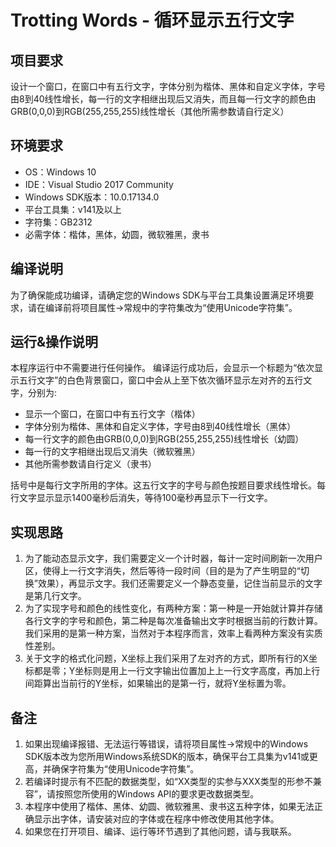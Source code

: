 # Trotting Words - 循环显示五行文字

## 项目要求

设计一个窗口，在窗口中有五行文字，字体分别为楷体、黑体和自定义字体，字号由8到40线性增长，每一行的文字相继出现后又消失，而且每一行文字的颜色由GRB(0,0,0)到RGB(255,255,255)线性增长（其他所需参数请自行定义）

## 环境要求

- OS：Windows 10
- IDE：Visual Studio 2017 Community
- Windows SDK版本：10.0.17134.0
- 平台工具集：v141及以上
- 字符集：GB2312
- 必需字体：楷体，黑体，幼圆，微软雅黑，隶书

## 编译说明

为了确保能成功编译，请确定您的Windows SDK与平台工具集设置满足环境要求，请在编译前将项目属性->常规中的字符集改为“使用Unicode字符集”。

## 运行&操作说明

本程序运行中不需要进行任何操作。
编译运行成功后，会显示一个标题为“依次显示五行文字”的白色背景窗口，窗口中会从上至下依次循环显示左对齐的五行文字，分别为:
 - 显示一个窗口，在窗口中有五行文字（楷体）
 - 字体分别为楷体、黑体和自定义字体，字号由8到40线性增长（黑体）
 - 每一行文字的颜色由GRB(0,0,0)到RGB(255,255,255)线性增长（幼圆）
 - 每一行的文字相继出现后又消失（微软雅黑）
 - 其他所需参数请自行定义（隶书）
 
括号中是每行文字所用的字体。这五行文字的字号与颜色按题目要求线性增长。每行文字显示显示1400毫秒后消失，等待100毫秒再显示下一行文字。

## 实现思路

1. 为了能动态显示文字，我们需要定义一个计时器，每计一定时间刷新一次用户区，使得上一行文字消失，然后等待一段时间（目的是为了产生明显的“切换”效果），再显示文字。我们还需要定义一个静态变量，记住当前显示的文字是第几行文字。
2. 为了实现字号和颜色的线性变化，有两种方案：第一种是一开始就计算并存储各行文字的字号和颜色，第二种是每次准备输出文字时根据当前的行数计算。我们采用的是第一种方案，当然对于本程序而言，效率上看两种方案没有实质性差别。
3. 关于文字的格式化问题，X坐标上我们采用了左对齐的方式，即所有行的X坐标都是零；Y坐标则是用上一行文字输出位置加上上一行文字高度，再加上行间距算出当前行的Y坐标，如果输出的是第一行，就将Y坐标置为零。

## 备注

1. 如果出现编译报错、无法运行等错误，请将项目属性->常规中的Windows SDK版本改为您所用Windows系统SDK的版本，确保平台工具集为v141或更高，并确保字符集为“使用Unicode字符集”。
2. 若编译时提示有不匹配的数据类型，如“XX类型的实参与XXX类型的形参不兼容”，请按照您所使用的Windows API的要求更改数据类型。
3. 本程序中使用了楷体、黑体、幼圆、微软雅黑、隶书这五种字体，如果无法正确显示出字体，请安装对应的字体或在程序中修改使用其他字体。
4. 如果您在打开项目、编译、运行等环节遇到了其他问题，请与我联系。
